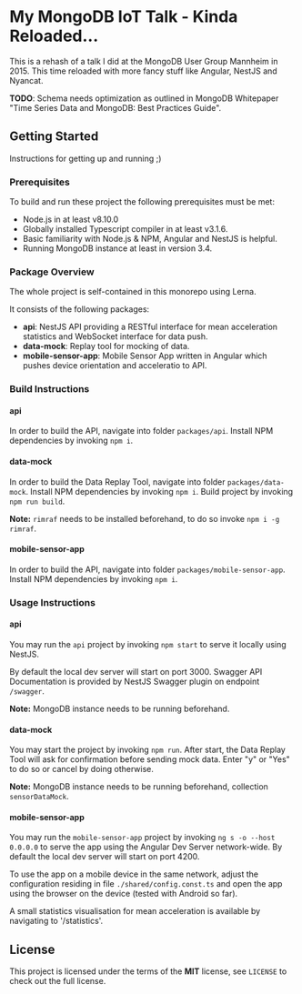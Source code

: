 # My MongoDB IoT Talk - Kinda Reloaded...

This is a rehash of a talk I did at the MongoDB User Group Mannheim in 2015.
This time reloaded with more fancy stuff like Angular, NestJS and Nyancat.

**TODO**: Schema needs optimization as outlined in MongoDB Whitepaper "Time Series Data and MongoDB: Best
Practices Guide".

## Getting Started

Instructions for getting up and running ;)

### Prerequisites

To build and run these project the following prerequisites must be met:

* Node.js in at least v8.10.0
* Globally installed Typescript compiler in at least v3.1.6.
* Basic familiarity with Node.js & NPM, Angular and NestJS is helpful.
* Running MongoDB instance at least in version 3.4.

### Package Overview

The whole project is self-contained in this monorepo using Lerna.

It consists of the following packages:

* **api**: NestJS API providing a RESTful interface for mean acceleration statistics and WebSocket interface for data push.
* **data-mock**: Replay tool for mocking of data.
* **mobile-sensor-app**: Mobile Sensor App written in Angular which pushes device orientation and acceleratio to API.

### Build Instructions

#### api

In order to build the API, navigate into folder `packages/api`.
Install NPM dependencies by invoking `npm i`.

#### data-mock

In order to build the Data Replay Tool, navigate into folder `packages/data-mock`.
Install NPM dependencies by invoking `npm i`.
Build project by invoking `npm run build`.

**Note:** `rimraf` needs to be installed beforehand, to do so invoke `npm i -g rimraf`.

#### mobile-sensor-app

In order to build the API, navigate into folder `packages/mobile-sensor-app`.
Install NPM dependencies by invoking `npm i`.

### Usage Instructions

#### api

You may run the `api` project by invoking `npm start` to serve it locally using NestJS.

By default the local dev server will start on port 3000.
Swagger API Documentation is provided by NestJS Swagger plugin on endpoint `/swagger`.

**Note:** MongoDB instance needs to be running beforehand.

#### data-mock

You may start the project by invoking `npm run`.
After start, the Data Replay Tool will ask for confirmation before sending mock data.
Enter "y" or "Yes" to do so or cancel by doing otherwise.

**Note:** MongoDB instance needs to be running beforehand, collection `sensorDataMock`.

#### mobile-sensor-app

You may run the `mobile-sensor-app` project by invoking `ng s -o --host 0.0.0.0` to serve the app using the Angular Dev Server network-wide.
By default the local dev server will start on port 4200.

To use the app on a mobile device in the same network, adjust the configuration residing in file `./shared/config.const.ts` and open the app using the browser on the device (tested with Android so far).

A small statistics visualisation for mean acceleration is available by navigating to '/statistics'.

## License

This project is licensed under the terms of the **MIT** license, see `LICENSE` to check out the full license.